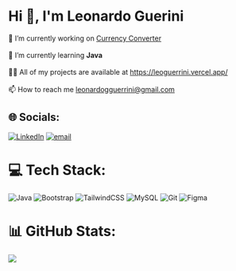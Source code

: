 # Hi 👋, I'm Leonardo Guerini
🔭 I’m currently working on [Currency Converter](https://github.com/LeonardoGuerrini/ProjectCurrencyConverterAPI-app/)
<br><br>🌱 I’m currently learning **Java**<br><br>👨‍💻 All of my projects are available at https://leoguerrini.vercel.app/<br><br>📫 How to reach me leonardogguerrini@gmail.com


## 🌐 Socials:
[![LinkedIn](https://img.shields.io/badge/LinkedIn-%230077B5.svg?logo=linkedin&logoColor=white)](https://linkedin.com/in/leoguerrini) [![email](https://img.shields.io/badge/Email-D14836?logo=gmail&logoColor=white)](mailto:leonardogguerrini@gmail.com) 

# 💻 Tech Stack:
![Java](https://img.shields.io/badge/java-%23ED8B00.svg?style=for-the-badge&logo=openjdk&logoColor=white) ![Bootstrap](https://img.shields.io/badge/bootstrap-%238511FA.svg?style=for-the-badge&logo=bootstrap&logoColor=white) ![TailwindCSS](https://img.shields.io/badge/tailwindcss-%2338B2AC.svg?style=for-the-badge&logo=tailwind-css&logoColor=white) ![MySQL](https://img.shields.io/badge/mysql-4479A1.svg?style=for-the-badge&logo=mysql&logoColor=white) ![Git](https://img.shields.io/badge/git-%23F05033.svg?style=for-the-badge&logo=git&logoColor=white) ![Figma](https://img.shields.io/badge/figma-%23F24E1E.svg?style=for-the-badge&logo=figma&logoColor=white)
# 📊 GitHub Stats:
![](https://github-readme-stats.vercel.app/api/top-langs/?username=leonardoguerrini&theme=gruvbox&hide_border=false&include_all_commits=false&count_private=false&layout=compact)<br/>
